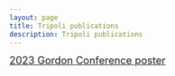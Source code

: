 ```yaml
---
layout: page
title: Tripoli publications
description: Tripoli publications
---
```


<a style="font-size: 18px;" href="{{ site.JB.BASE_PATH }}/assets/publications/GRC2023Poster_v2.pdf">2023 Gordon Conference poster</a>
